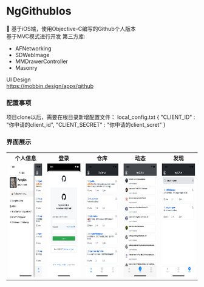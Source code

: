 # NgGithubIos
🍎 基于iOS端，使用Objective-C编写的Github个人版本<br />
基于MVC模式进行开发
第三方库:
* AFNetworking
* SDWebImage
* MMDrawerController
* Masonry

UI Design<br />
<a href="https://mobbin.design/apps/github">https://mobbin.design/apps/github</a><br />

### 配置事项
项目clone以后，需要在根目录新增配置文件：
local_config.txt
{ "CLIENT_ID" : "你申请的client_id", "CLIENT_SECRET" : "你申请的client_scret" }


### 界面展示
<table>
	<tr>
		<th>个人信息</th>
		<th>登录</th>
		<th>仓库</th>
		<th>动态</th>
		<th>发现</th>
	</tr>
	<tr>
		  <td>
			  <img src="https://github.com/jiangzhengnan/NgGithubIos/blob/main/img/show_iv_1.png" height = 300/>
		  </td>
		  <td>
			  <img src="https://github.com/jiangzhengnan/NgGithubIos/blob/main/img/show_iv_3.png" height = 300/>
		  </td>
		  <td>
			  <img src="https://github.com/jiangzhengnan/NgGithubIos/blob/main/img/show_iv_2.png" height = 300/>
		  </td>
		 <td>
			  <img src="https://github.com/jiangzhengnan/NgGithubIos/blob/main/img/show_iv_5.png" height = 300/>
		  </td>
		  <td>
			  <img src="https://github.com/jiangzhengnan/NgGithubIos/blob/main/img/show_iv_4.png" height = 300/>
		  </td>
	</tr>
</table>
